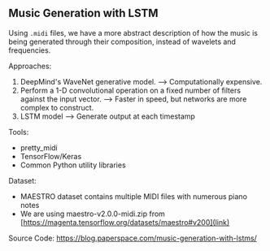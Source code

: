 ## Music Generation with LSTM

Using `.midi` files, we have a more abstract description of how the music is being generated through their composition, instead of wavelets and frequencies.

Approaches:
1. DeepMind's WaveNet generative model. --> Computationally expensive.
2. Perform a 1-D convolutional operation on a fixed number of filters against the input vector. --> Faster in speed, but networks are more complex to construct.
3. LSTM model --> Generate output at each timestamp

Tools:
- pretty_midi
- TensorFlow/Keras
- Common Python utility libraries

Dataset:
- MAESTRO dataset contains multiple MIDI files with numerous piano notes
- We are using maestro-v2.0.0-midi.zip from [https://magenta.tensorflow.org/datasets/maestro#v200](link)

Source Code: https://blog.paperspace.com/music-generation-with-lstms/